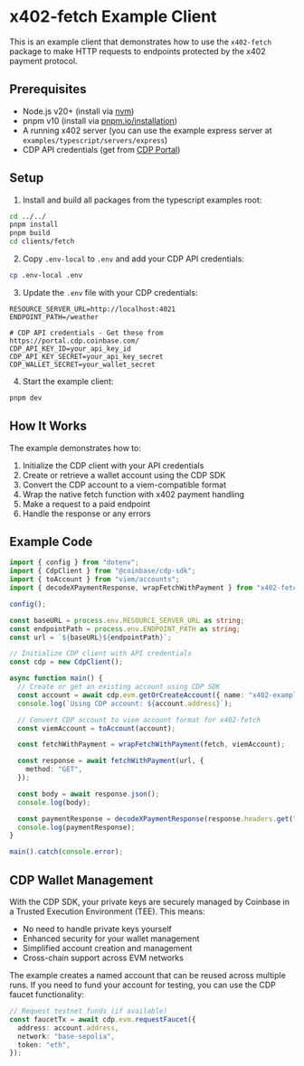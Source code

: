 # x402-fetch Example Client

This is an example client that demonstrates how to use the `x402-fetch` package to make HTTP requests to endpoints protected by the x402 payment protocol.

## Prerequisites

- Node.js v20+ (install via [nvm](https://github.com/nvm-sh/nvm))
- pnpm v10 (install via [pnpm.io/installation](https://pnpm.io/installation))
- A running x402 server (you can use the example express server at `examples/typescript/servers/express`)
- CDP API credentials (get from [CDP Portal](https://portal.cdp.coinbase.com/))

## Setup

1. Install and build all packages from the typescript examples root:

```bash
cd ../../
pnpm install
pnpm build
cd clients/fetch
```

2. Copy `.env-local` to `.env` and add your CDP API credentials:

```bash
cp .env-local .env
```

3. Update the `.env` file with your CDP credentials:

```
RESOURCE_SERVER_URL=http://localhost:4021
ENDPOINT_PATH=/weather

# CDP API credentials - Get these from https://portal.cdp.coinbase.com/
CDP_API_KEY_ID=your_api_key_id
CDP_API_KEY_SECRET=your_api_key_secret
CDP_WALLET_SECRET=your_wallet_secret
```

4. Start the example client:

```bash
pnpm dev
```

## How It Works

The example demonstrates how to:

1. Initialize the CDP client with your API credentials
2. Create or retrieve a wallet account using the CDP SDK
3. Convert the CDP account to a viem-compatible format
4. Wrap the native fetch function with x402 payment handling
5. Make a request to a paid endpoint
6. Handle the response or any errors

## Example Code

```typescript
import { config } from "dotenv";
import { CdpClient } from "@coinbase/cdp-sdk";
import { toAccount } from "viem/accounts";
import { decodeXPaymentResponse, wrapFetchWithPayment } from "x402-fetch";

config();

const baseURL = process.env.RESOURCE_SERVER_URL as string;
const endpointPath = process.env.ENDPOINT_PATH as string;
const url = `${baseURL}${endpointPath}`;

// Initialize CDP client with API credentials
const cdp = new CdpClient();

async function main() {
  // Create or get an existing account using CDP SDK
  const account = await cdp.evm.getOrCreateAccount({ name: "x402-example-account" });
  console.log(`Using CDP account: ${account.address}`);

  // Convert CDP account to viem account format for x402-fetch
  const viemAccount = toAccount(account);

  const fetchWithPayment = wrapFetchWithPayment(fetch, viemAccount);

  const response = await fetchWithPayment(url, {
    method: "GET",
  });

  const body = await response.json();
  console.log(body);

  const paymentResponse = decodeXPaymentResponse(response.headers.get("x-payment-response")!);
  console.log(paymentResponse);
}

main().catch(console.error);
```

## CDP Wallet Management

With the CDP SDK, your private keys are securely managed by Coinbase in a Trusted Execution Environment (TEE). This means:

- No need to handle private keys yourself
- Enhanced security for your wallet management
- Simplified account creation and management
- Cross-chain support across EVM networks

The example creates a named account that can be reused across multiple runs. If you need to fund your account for testing, you can use the CDP faucet functionality:

```typescript
// Request testnet funds (if available)
const faucetTx = await cdp.evm.requestFaucet({
  address: account.address,
  network: "base-sepolia",
  token: "eth",
});
```
